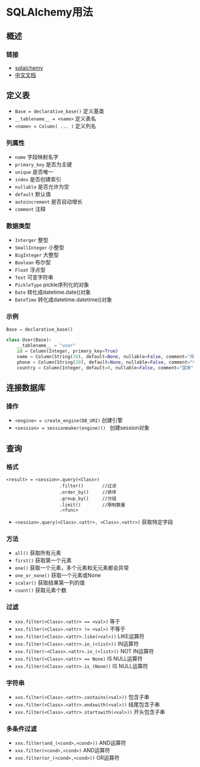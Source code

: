 


# SQLAlchemy用法


## 概述

### 链接
* [sqlalchemy](https://github.com/sqlalchemy/sqlalchemy)
* [中文文档](https://docs.sqlalchemy.org/en/20/orm/index.html)


## 定义表
* `Base = declarative_base()` 定义基类
* `__tablename__ = <name>`    定义表名
* `<name> = Column( ... )`      定义列名

### 列属性
* `name`  字段映射名字
* `primary_key` 是否为主键
* `unique` 是否唯一
* `index`  是否创建索引
* `nullable` 是否允许为空
* `default`  默认值
* `autoincrement`  是否自动增长
* `comment`     注释

### 数据类型
* `Interger` 整型
* `SmallInteger` 小整型
* `BigInteger`   大整型
* `Boolean`  布尔型
* `Float`    浮点型
* `Text`     可变字符串
* `PickleType` pickle序列化的对象
* `Date`     转化成datetime.date()对象
* `DateTime` 转化成datetime.datetime()对象


### 示例
```py
Base = declarative_base()

class User(Base):
    __tablename__ = "user"
    id = Column(Integer, primary_key=True)
    name = Column(String(20), default=None, nullable=False, comment="用户姓名")
    phone = Column(String(20), default=None, nullable=False, comment="电话")
    country = Column(Integer, default=0, nullable=False, comment="国家")
```


## 连接数据库

### 操作
* `<engine> = create_engine(DB_URI)`  创建引擎
* `<session> = sessionmaker(engine)() `  创建session对象



## 查询

### 格式
```
<result> = <session>.query(<Class>) 
                    .filter()       //过滤
                    .order_by()     //排序
                    .group_by()     //分组
                    .limit()        //限制数量
                    .<func>
```  
  

* `<session>.query(<Class>.<attr>, <Class>.<attr>)`  获取特定字段

### 方法
* `all()`  获取所有元素
* `first()`  获取第一个元素
* `one()`  获取一个元素，多个元素和无元素都会异常
* `one_or_none()`  获取一个元素或None
* `scalar()` 获取结果第一列的值 
* `count()`  获取元素个数

### 过滤
* `xxx.filter(<Class>.<attr> == <val>)` 等于
* `xxx.filter(<Class>.<attr> != <val>)` 不等于
* `xxx.filter(<Class>.<attr>.like(<val>))`  LIKE运算符
* `xxx.filter(<Class>.<attr>.in_(<list>))`  IN运算符
* `xxx.filter(~<Class>.<attr>.in_(<list>))`  NOT IN运算符
* `xxx.filter(<Class>.<attr> == None)`   IS NULL运算符
* `xxx.filter(<Class>.<attr>.is_(None))`   IS NULL运算符

### 字符串
* `xxx.filter(<Class>.<attr>.contains(<val>))` 包含子串
* `xxx.filter(<Class>.<attr>.endswith(<val>))` 结尾包含子串
* `xxx.filter(<Class>.<attr>.startswith(<val>))` 开头包含子串


### 多条件过滤
* `xxx.filter(and_(<cond>,<cond>))`      AND运算符
* `xxx.filter(<cond>,<cond>)`      AND运算符
* `xxx.filter(or_(<cond>,<cond>))`      OR运算符

